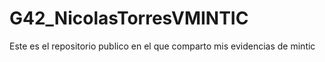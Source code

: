 # G42_NicolasTorresVMINTIC
Este es el repositorio publico en el que comparto mis evidencias de mintic
